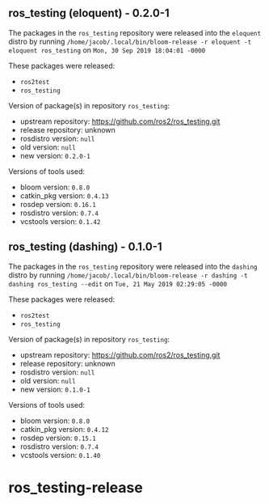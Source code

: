 ## ros_testing (eloquent) - 0.2.0-1

The packages in the `ros_testing` repository were released into the `eloquent` distro by running `/home/jacob/.local/bin/bloom-release -r eloquent -t eloquent ros_testing` on `Mon, 30 Sep 2019 18:04:01 -0000`

These packages were released:
- `ros2test`
- `ros_testing`

Version of package(s) in repository `ros_testing`:

- upstream repository: https://github.com/ros2/ros_testing.git
- release repository: unknown
- rosdistro version: `null`
- old version: `null`
- new version: `0.2.0-1`

Versions of tools used:

- bloom version: `0.8.0`
- catkin_pkg version: `0.4.13`
- rosdep version: `0.16.1`
- rosdistro version: `0.7.4`
- vcstools version: `0.1.42`


## ros_testing (dashing) - 0.1.0-1

The packages in the `ros_testing` repository were released into the `dashing` distro by running `/home/jacob/.local/bin/bloom-release -r dashing -t dashing ros_testing --edit` on `Tue, 21 May 2019 02:29:05 -0000`

These packages were released:
- `ros2test`
- `ros_testing`

Version of package(s) in repository `ros_testing`:

- upstream repository: https://github.com/ros2/ros_testing.git
- release repository: unknown
- rosdistro version: `null`
- old version: `null`
- new version: `0.1.0-1`

Versions of tools used:

- bloom version: `0.8.0`
- catkin_pkg version: `0.4.12`
- rosdep version: `0.15.1`
- rosdistro version: `0.7.4`
- vcstools version: `0.1.40`


# ros_testing-release